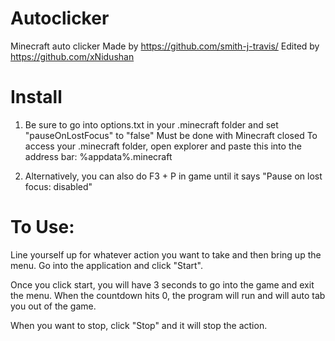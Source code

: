 # Autoclicker
Minecraft auto clicker
Made by https://github.com/smith-j-travis/
Edited by https://github.com/xNidushan

# Install
1) Be sure to go into options.txt in your .minecraft folder and set "pauseOnLostFocus" to "false"
Must be done with Minecraft closed
To access your .minecraft folder, open explorer and paste this into the address bar:  %appdata%\.minecraft

2) Alternatively, you can also do F3 + P in game until it says "Pause on lost focus: disabled"

# To Use:
Line yourself up for whatever action you want to take and then bring up the menu. Go into the application and click "Start".

Once you click start, you will have 3 seconds to go into the game and exit the menu. When the countdown hits 0, the program will run and will auto tab you out of the game.

When you want to stop, click "Stop" and it will stop the action.
